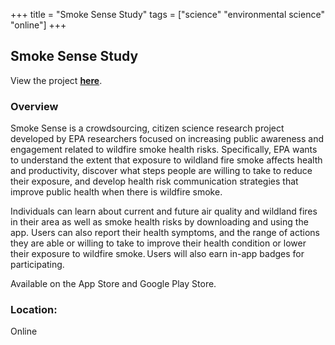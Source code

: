 +++
title = "Smoke Sense Study"
tags = ["science" "environmental science" "online"]
+++

## Smoke Sense Study

View the project [**here**](https://www.epa.gov/air-research/smoke-sense-study-citizen-science-project-using-mobile-app).

### Overview

Smoke Sense is a crowdsourcing, citizen science research project developed by EPA researchers focused on increasing public awareness and engagement related to wildfire smoke health risks. Specifically, EPA wants to understand the extent that exposure to wildland fire smoke affects health and productivity, discover what steps people are willing to take to reduce their exposure, and develop health risk communication strategies that improve public health when there is wildfire smoke.

Individuals can learn about current and future air quality and wildland fires in their area as well as smoke health risks by downloading and using the app. Users can also report their health symptoms, and the range of actions they are able or willing to take to improve their health condition or lower their exposure to wildfire smoke. Users will also earn in-app badges for participating.

Available on the App Store and Google Play Store.

### Location:
Online

